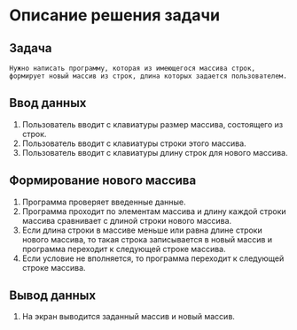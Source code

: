 # Описание решения задачи
## Задача
    Нужно написать программу, которая из имеющегося массива строк, формирует новый массив из строк, длина которых задается пользователем.
## Ввод данных
1. Пользователь вводит с клавиатуры размер массива, состоящего из строк.
2. Пользователь вводит с клавиатуры строки этого массива.
3. Пользователь вводит с клавиатуры длину строк для нового массива.
## Формирование нового массива
1. Программа проверяет введенные данные.
2. Программа проходит по элементам массива и длину каждой строки массива сравнивает с длиной строки нового массива.
3. Если длина строки в массиве меньше или равна длине строки нового массива, то такая строка записывается в новый массив и программа переходит к следующей строке массива.
4. Если условие не вполняется, то программа переходит к следующей строке массива.
## Вывод данных
1. На экран выводится заданный массив и новый массив.